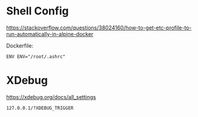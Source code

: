 # Shell Config

https://stackoverflow.com/questions/38024160/how-to-get-etc-profile-to-run-automatically-in-alpine-docker

Dockerfile:
```
ENV ENV="/root/.ashrc"
```


# XDebug
https://xdebug.org/docs/all_settings

```
127.0.0.1/?XDEBUG_TRIGGER
```
